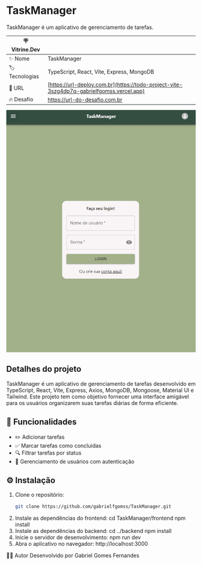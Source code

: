 # TaskManager

TaskManager é um aplicativo de gerenciamento de tarefas.

| :placard: Vitrine.Dev |     |
| -------------  | --- |
| :sparkles: Nome        | TaskManager
| :label: Tecnologias | TypeScript, React, Vite, Express, MongoDB
| :rocket: URL         | [https://url-deploy.com.br](https://todo-project-vite-3szg4dp7q-gabrielfgomss.vercel.app)
| :fire: Desafio     | https://url-do-desafio.com.br
<!-- Inserir imagem com a #vitrinedev ao final do link -->
![](todo_app.jpeg#vitrine-dev)

## Detalhes do projeto

TaskManager é um aplicativo de gerenciamento de tarefas desenvolvido em TypeScript, React, Vite, Express, Axios, MongoDB, Mongoose, Material UI e Tailwind. Este projeto tem como objetivo fornecer uma interface amigável para os usuários organizarem suas tarefas diárias de forma eficiente.

## 🚀 Funcionalidades

- ✏️ Adicionar tarefas
- ✅ Marcar tarefas como concluídas
- 🔍 Filtrar tarefas por status
- 👥 Gerenciamento de usuários com autenticação

## ⚙️ Instalação

1. Clone o repositório:
   ```bash
   git clone https://github.com/gabrielfgomss/TaskManager.git
   ```
2. Instale as dependências do frontend:
   cd TaskManager/frontend
   npm install
3. Instale as dependências do backend:
   cd ../backend
   npm install
4. Inicie o servidor de desenvolvimento:
   npm run dev
5. Abra o aplicativo no navegador:
   http://localhost:3000

👨‍💻 Autor
Desenvolvido por Gabriel Gomes Fernandes
